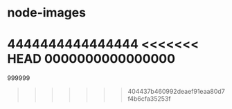 # node-images
4444444444444444
<<<<<<< HEAD
0000000000000000
=======

999999
>>>>>>> 404437b460992deaef91eaa80d7f4b6cfa35253f
